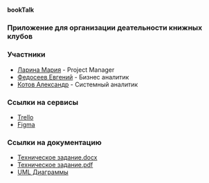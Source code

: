 #### bookTalk

### Приложение для организации деательности книжных клубов

### Участники
* [Ларина Мария](https://github.com/marylarina) - Project Manager
* [Федосеев Евгений](https://github.com/zhekkkk) - Бизнес аналитик
* [Котов Александр](https://github.com/marylarina) - Системный аналитик
### Ссылки на сервисы
* [Trello](https://trello.com/b/12DmkiM4/%D1%82%D0%BF-booktalk)
* [Figma](https://www.figma.com/file/ZdjfblitI1FBKpmhqKCuHt/%D1%83%D0%B1%D0%B8%D0%B9%D1%86%D0%B0-%D0%B1%D1%83%D0%BA%D0%BC%D0%B5%D0%B9%D1%82%D0%B0?type=design&node-id=0-1&mode=design&t=etfyAaq4gvjAtijC-0)
### Ссылки на документацию
* [Техническое задание.docx](https://github.com/AlexandrCSF/bookTalk/tree/main/Documentation/Technical_specification.docx)
* [Техническое задание.pdf](https://github.com/AlexandrCSF/bookTalk/tree/main/Documentation/Technical_specification.pdf)
* [UML Диаграммы](https://miro.com/app/board/uXjVNqVhdRU=/)
